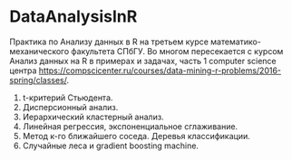 # DataAnalysisInR
Практика по Анализу данных в R на третьем курсе математико-механического факультета СПбГУ.
Во многом пересекается с курсом Анализ данных на R в примерах и задачах, часть 1
 computer science центра https://compscicenter.ru/courses/data-mining-r-problems/2016-spring/classes/.
1. t-критерий Стьюдента.
2. Дисперсионный анализ.
3. Иерархический кластерный анализ.
5. Линейная регрессия, экспоненциальное сглаживание.
89. Метод к-го ближайшего соседа. Деревья классификации.
9. Случайные леса и gradient boosting machine.


